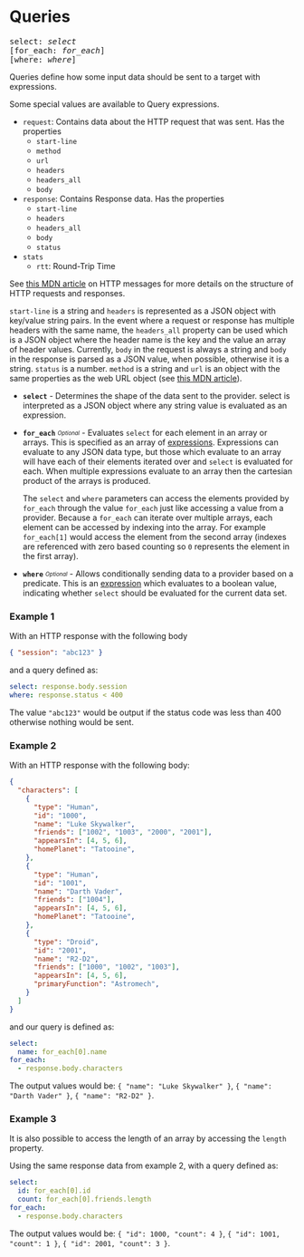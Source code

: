 # Queries

<pre>
select: <i>select</i>
[for_each: <i>for_each</i>]
[where: <i>where</i>]
</pre>

Queries define how some input data should be sent to a target with expressions.

Some special values are available to Query expressions.

- `request`: Contains data about the HTTP request that was sent. Has the properties
  - `start-line`
  - `method`
  - `url`
  - `headers`
  - `headers_all`
  - `body`
- `response`: Contains Response data. Has the properties
  - `start-line`
  - `headers`
  - `headers_all`
  - `body`
  - `status`
- `stats`
  - `rtt`: Round-Trip Time

See [this MDN article](https://developer.mozilla.org/en-US/docs/Web/HTTP/Messages) on HTTP
messages for more details on the structure of HTTP requests and responses.

`start-line` is a string and `headers` is represented as a JSON object with key/value string
pairs. In the event where a request or response has multiple headers with the same name, the
`headers_all` property can be used which is a JSON object where the header name is the key and
the value an array of header values. Currently, `body` in the request is always a string and
`body` in the response is parsed as a JSON value, when possible, otherwise it is a string.
`status` is a number. `method` is a string and `url` is an object with the same properties as
the web URL object (see [this MDN article](https://developer.mozilla.org/en-US/docs/Web/API/URL)). 

- **`select`** - Determines the shape of the data sent to the provider. select is interpreted as a
  JSON object where any string value is evaluated as an expression.
- **`for_each`** <sub><sup>*Optional*</sup></sub> - Evaluates `select` for each element in an array
  or arrays. This is specified as an array of [expressions](./common-types/expressions.md).
  Expressions can evaluate to any JSON data type, but those which evaluate to an array will have
  each of their elements iterated over and `select` is evaluated for each. When multiple expressions
  evaluate to an array then the cartesian product of the arrays is produced.

  The `select` and `where` parameters can access the elements provided by `for_each` through the
  value `for_each` just like accessing a value from a provider. Because a `for_each` can iterate
  over multiple arrays, each element can be accessed by indexing into the array. For example
  `for_each[1]` would access the element from the second array (indexes are referenced with zero
  based counting so `0` represents the element in the first array).
- **`where`** <sub><sup>*Optional*</sup></sub> - Allows conditionally sending data to a provider
  based on a predicate. This is an [expression](./common-types/expressions.md) which evaluates
  to a boolean value, indicating whether `select` should be evaluated for the current data set.

### Example 1
With an HTTP response with the following body

```json
{ "session": "abc123" }
```

and a query defined as:

```yaml
select: response.body.session
where: response.status < 400
```

The value `"abc123"` would be output if the status code was less than 400 otherwise nothing would be sent.

### Example 2
With an HTTP response with the following body:

```json
{
  "characters": [
    {
      "type": "Human",
      "id": "1000",
      "name": "Luke Skywalker",
      "friends": ["1002", "1003", "2000", "2001"],
      "appearsIn": [4, 5, 6],
      "homePlanet": "Tatooine",
    },
    {
      "type": "Human",
      "id": "1001",
      "name": "Darth Vader",
      "friends": ["1004"],
      "appearsIn": [4, 5, 6],
      "homePlanet": "Tatooine",
    },
    {
      "type": "Droid",
      "id": "2001",
      "name": "R2-D2",
      "friends": ["1000", "1002", "1003"],
      "appearsIn": [4, 5, 6],
      "primaryFunction": "Astromech",
    }
  ]
}
```

and our query is defined as:

```yaml
select:
  name: for_each[0].name
for_each:
  - response.body.characters
```

The output values would be: `{ "name": "Luke Skywalker" }`, `{ "name": "Darth Vader" }`, `{ "name": "R2-D2" }`.

### Example 3
It is also possible to access the length of an array by accessing the `length` property.

Using the same response data from example 2, with a query defined as:

```yaml
select:
  id: for_each[0].id
  count: for_each[0].friends.length
for_each:
  - response.body.characters
```

The output values would be: `{ "id": 1000, "count": 4 }`, `{ "id": 1001, "count": 1 }`, `{ "id": 2001, "count": 3 }`.
